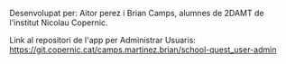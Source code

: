 Desenvolupat per: Aitor perez i Brian Camps, alumnes de 2DAMT de l'institut Nicolau Copernic.

Link al repositori de l'app per Administrar Usuaris: https://git.copernic.cat/camps.martinez.brian/school-quest_user-admin
